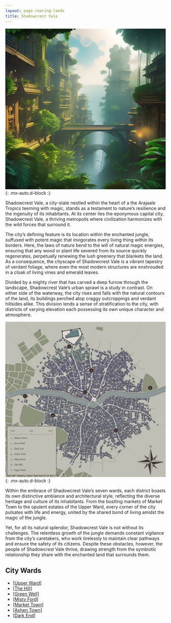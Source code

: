 ```yaml
---
layout: page-roaring-lands
title: Shadowcrest Vale
---
```


![Shadowcrest Vale](/assets/img/regions/shadowcrest_vale_portrait.jpg){: .mx-auto.d-block :}

Shadowcrest Vale, a city-state nestled within the heart of a the Arajaale Tropics teeming with magic, stands as a testament to nature’s resilience and the ingenuity of its inhabitants. At its center lies the eponymous capital city, Shadowcrest Vale, a thriving metropolis where civilization harmonizes with the wild forces that surround it.

The city’s defining feature is its location within the enchanted jungle, suffused with potent magic that invigorates every living thing within its borders. Here, the laws of nature bend to the will of natural magic energies, ensuring that any wood or plant life severed from its source quickly regenerates, perpetually renewing the lush greenery that blankets the land. As a consequence, the cityscape of Shadowcrest Vale is a vibrant tapestry of verdant foliage, where even the most modern structures are enshrouded in a cloak of living vines and emerald leaves.

Divided by a mighty river that has carved a deep furrow through the landscape, Shadowcrest Vale’s urban sprawl is a study in contrast. On either side of the waterway, the city rises and falls with the natural contours of the land, its buildings perched atop craggy outcroppings and verdant hillsides alike. This division lends a sense of stratification to the city, with districts of varying elevation each possessing its own unique character and atmosphere.

![Shadowcrest Vale Wards](/assets/img/regions/shadowcrest-vale-map-legend.jpeg){: .mx-auto.d-block :}

Within the embrace of Shadowcrest Vale’s seven wards, each district boasts its own distinctive ambiance and architectural style, reflecting the diverse heritage and culture of its inhabitants. From the bustling markets of Market Town to the opulent estates of the Upper Ward, every corner of the city pulsates with life and energy, united by the shared bond of living amidst the magic of the jungle.

Yet, for all its natural splendor, Shadowcrest Vale is not without its challenges. The relentless growth of the jungle demands constant vigilance from the city’s caretakers, who work tirelessly to maintain clear pathways and ensure the safety of its citizens. Despite these obstacles, however, the people of Shadowcrest Vale thrive, drawing strength from the symbiotic relationship they share with the enchanted land that surrounds them.


## City Wards
- <span class="redacted" markdown="1">[[Upper Ward]](/roaring-lands/codex/regions/upper-ward)</span>
- <span class="redacted" markdown="1">[[The Hill]](/roaring-lands/codex/regions/the-hill)</span>
- <span class="redacted" markdown="1">[[Green Well]](/roaring-lands/codex/regions/green-well)</span>
- <span class="redacted" markdown="1">[[Misty Ford]](/roaring-lands/codex/regions/misty-ford)</span>
- <span class="redacted" markdown="1">[[Market Town]](/roaring-lands/codex/regions/market-town)</span>
- <span class="redacted" markdown="1">[[Ashen Town]](/roaring-lands/codex/regions/ashen-town)</span>
- <span class="redacted" markdown="1">[[Dark End]](/roaring-lands/codex/regions/dark-end)</span>